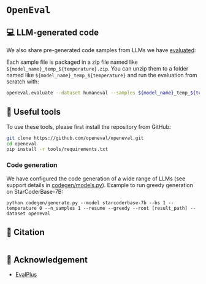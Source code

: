 # `OpenEval`


## 💻 LLM-generated code

We also share pre-generated code samples from LLMs we have [evaluated](https://open-eval.github.io/leaderboard.html):

Each sample file is packaged in a zip file named like `${model_name}_temp_${temperature}.zip`.
You can unzip them to a folder named like `${model_name}_temp_${temperature}` and run the evaluation from scratch with:

```bash
openeval.evaluate --dataset humaneval --samples ${model_name}_temp_${temperature}
```

## 🔨 Useful tools

To use these tools, please first install the repository from GitHub:

```bash
git clone https://github.com/openeval/openeval.git
cd openeval
pip install -r tools/requirements.txt
```

### Code generation

We have configured the code generation of a wide range of LLMs (see support details in [codegen/models.py](https://github.com/openeval/openeval/blob/master/codegen/model.py)).
Example to run greedy generation on StarCoderBase-7B:

```shell
python codegen/generate.py --model starcoderbase-7b --bs 1 --temperature 0 --n_samples 1 --resume --greedy --root [result_path] --dataset openeval
```

## 📜 Citation

```bibtex
```

## 🙏 Acknowledgement

- [EvalPlus](https://github.com/evalplus/evalplus)
